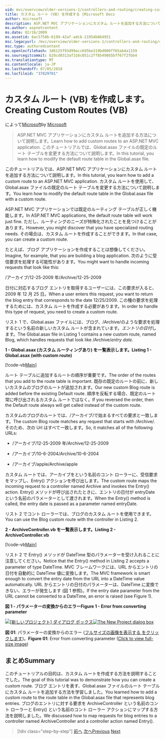 ```yaml
---
uid: mvc/overview/older-versions-1/controllers-and-routing/creating-custom-routes-vb
title: カスタム ルート (VB) を作成する |Microsoft Docs
author: microsoft
description: ASP.NET MVC アプリケーションにカスタム ルートを追加する方法について説明します。 このチュートリアルでは、Global.asax ファイルの既定のルート テーブルを変更する方法について説明します。
ms.author: aspnetcontent
ms.date: 02/16/2009
ms.assetid: 6ac5758b-6199-42af-adcb-21954b864951
msc.legacyurl: /mvc/overview/older-versions-1/controllers-and-routing/creating-custom-routes-vb
msc.type: authoredcontent
ms.openlocfilehash: 3d6125f93d99acc695be319bd000ff65ab4a1159
ms.sourcegitcommit: b28cd0313af316c051c2ff8549865bff67f2fbb4
ms.translationtype: MT
ms.contentlocale: ja-JP
ms.lasthandoff: 07/05/2018
ms.locfileid: "37829701"
---
```

<a name="creating-custom-routes-vb"></a><span data-ttu-id="36026-104">カスタム ルート (VB) を作成します。</span><span class="sxs-lookup"><span data-stu-id="36026-104">Creating Custom Routes (VB)</span></span>
====================
<span data-ttu-id="36026-105">によって[Microsoft](https://github.com/microsoft)</span><span class="sxs-lookup"><span data-stu-id="36026-105">by [Microsoft](https://github.com/microsoft)</span></span>

> <span data-ttu-id="36026-106">ASP.NET MVC アプリケーションにカスタム ルートを追加する方法について説明します。</span><span class="sxs-lookup"><span data-stu-id="36026-106">Learn how to add custom routes to an ASP.NET MVC application.</span></span> <span data-ttu-id="36026-107">このチュートリアルでは、Global.asax ファイルの既定のルート テーブルを変更する方法について説明します。</span><span class="sxs-lookup"><span data-stu-id="36026-107">In this tutorial, you learn how to modify the default route table in the Global.asax file.</span></span>


<span data-ttu-id="36026-108">このチュートリアルでは、ASP.NET MVC アプリケーションにカスタム ルートを追加する方法について説明します。</span><span class="sxs-lookup"><span data-stu-id="36026-108">In this tutorial, you learn how to add a custom route to an ASP.NET MVC application.</span></span> <span data-ttu-id="36026-109">カスタム ルートを使用して、Global.asax ファイルの既定のルート テーブルを変更する方法について説明します。</span><span class="sxs-lookup"><span data-stu-id="36026-109">You learn how to modify the default route table in the Global.asax file with a custom route.</span></span>

<span data-ttu-id="36026-110">ASP.NET MVC アプリケーションでは既定のルーティング テーブルが正しく機能します。</span><span class="sxs-lookup"><span data-stu-id="36026-110">In ASP.NET MVC applications, the default route table will work just fine.</span></span> <span data-ttu-id="36026-111">ただし、ルーティングのニーズが特殊化されたことを見つけることがあります。</span><span class="sxs-lookup"><span data-stu-id="36026-111">However, you might discover that you have specialized routing needs.</span></span> <span data-ttu-id="36026-112">その場合は、カスタム ルートを作成することができます。</span><span class="sxs-lookup"><span data-stu-id="36026-112">In that case, you can create a custom route.</span></span>

<span data-ttu-id="36026-113">たとえば、ブログ アプリケーションを作成することは想像してください。</span><span class="sxs-lookup"><span data-stu-id="36026-113">Imagine, for example, that you are building a blog application.</span></span> <span data-ttu-id="36026-114">次のように受信要求を処理する可能性があります。</span><span class="sxs-lookup"><span data-stu-id="36026-114">You might want to handle incoming requests that look like this:</span></span>

<span data-ttu-id="36026-115">/アーカイブ/12-25-2009 年</span><span class="sxs-lookup"><span data-stu-id="36026-115">/Archive/12-25-2009</span></span>

<span data-ttu-id="36026-116">日付に対応するブログ エントリを取得するユーザーには、この要求が入ると、2009 年 12 月 25 日。</span><span class="sxs-lookup"><span data-stu-id="36026-116">When a user enters this request, you want to return the blog entry that corresponds to the date 12/25/2009.</span></span> <span data-ttu-id="36026-117">この種の要求を処理するためには、カスタム ルートを作成する必要があります。</span><span class="sxs-lookup"><span data-stu-id="36026-117">In order to handle this type of request, you need to create a custom route.</span></span>

<span data-ttu-id="36026-118">リスト 1 で、Global.asax ファイルには、ブログ、/Archive/のような要求を処理するという名前の新しいカスタム ルートが含まれています。*エントリの日付*します。</span><span class="sxs-lookup"><span data-stu-id="36026-118">The Global.asax file in Listing 1 contains a new custom route, named Blog, which handles requests that look like /Archive/*entry date*.</span></span>

<span data-ttu-id="36026-119">**1 - Global.asax (カスタム ルーティングあり) を一覧表示します。**</span><span class="sxs-lookup"><span data-stu-id="36026-119">**Listing 1 - Global.asax (with custom route)**</span></span>

[!code-vb[Main](creating-custom-routes-vb/samples/sample1.vb)]

<span data-ttu-id="36026-120">ルート テーブルに追加するルートの順序が重要です。</span><span class="sxs-lookup"><span data-stu-id="36026-120">The order of the routes that you add to the route table is important.</span></span> <span data-ttu-id="36026-121">既存の既定のルートの前に、新しいカスタムのブログのルートが追加されます。</span><span class="sxs-lookup"><span data-stu-id="36026-121">Our new custom Blog route is added before the existing Default route.</span></span> <span data-ttu-id="36026-122">順序を反転する場合、既定のルート常に呼び出されるカスタム ルートではなく。</span><span class="sxs-lookup"><span data-stu-id="36026-122">If you reversed the order, then the Default route always will get called instead of the custom route.</span></span>

<span data-ttu-id="36026-123">カスタムのブログのルートでは、/アーカイブ/で始まるすべての要求と一致します。</span><span class="sxs-lookup"><span data-stu-id="36026-123">The custom Blog route matches any request that starts with /Archive/.</span></span> <span data-ttu-id="36026-124">そのため、次の Url はすべて一致します。</span><span class="sxs-lookup"><span data-stu-id="36026-124">So, it matches all of the following URLs:</span></span>

- <span data-ttu-id="36026-125">/アーカイブ/12-25-2009 年</span><span class="sxs-lookup"><span data-stu-id="36026-125">/Archive/12-25-2009</span></span>

- <span data-ttu-id="36026-126">/アーカイブ/10-6-2004</span><span class="sxs-lookup"><span data-stu-id="36026-126">/Archive/10-6-2004</span></span>

- <span data-ttu-id="36026-127">/アーカイブ/apple</span><span class="sxs-lookup"><span data-stu-id="36026-127">/Archive/apple</span></span>

<span data-ttu-id="36026-128">カスタム ルートでは、アーカイブをという名前のコント ローラーに、受信要求をマップし、Entry() アクションを呼び出します。</span><span class="sxs-lookup"><span data-stu-id="36026-128">The custom route maps the incoming request to a controller named Archive and invokes the Entry() action.</span></span> <span data-ttu-id="36026-129">Entry() メソッドが呼び出されたときに、エントリの日付が entryDate という名前のパラメーターとして渡されます。</span><span class="sxs-lookup"><span data-stu-id="36026-129">When the Entry() method is called, the entry date is passed as a parameter named entryDate.</span></span>

<span data-ttu-id="36026-130">リスト 2 でコント ローラーでは、ブログのカスタム ルートを使用できます。</span><span class="sxs-lookup"><span data-stu-id="36026-130">You can use the Blog custom route with the controller in Listing 2.</span></span>

<span data-ttu-id="36026-131">**2 - ArchiveController.vb を一覧表示します。**</span><span class="sxs-lookup"><span data-stu-id="36026-131">**Listing 2 - ArchiveController.vb**</span></span>

[!code-vb[Main](creating-custom-routes-vb/samples/sample2.vb)]

<span data-ttu-id="36026-132">リスト 2 で Entry() メソッドが DateTime 型のパラメーターを受け入れることに注意してください。</span><span class="sxs-lookup"><span data-stu-id="36026-132">Notice that the Entry() method in Listing 2 accepts a parameter of type DateTime.</span></span> <span data-ttu-id="36026-133">MVC フレームワークには、URL からエントリの日付を自動的に DateTime 値に変換します。</span><span class="sxs-lookup"><span data-stu-id="36026-133">The MVC framework is smart enough to convert the entry date from the URL into a DateTime value automatically.</span></span> <span data-ttu-id="36026-134">URL からエントリの日付のパラメーターは、DateTime に変換できない、エラーが発生します (図 1 参照)。</span><span class="sxs-lookup"><span data-stu-id="36026-134">If the entry date parameter from the URL cannot be converted to a DateTime, an error is raised (see Figure 1).</span></span>

<span data-ttu-id="36026-135">**図 1 - パラメーターの変換からのエラー**</span><span class="sxs-lookup"><span data-stu-id="36026-135">**Figure 1 - Error from converting parameter**</span></span>


<span data-ttu-id="36026-136">[![[新しいプロジェクト] ダイアログ ボックス](creating-custom-routes-vb/_static/image1.jpg)](creating-custom-routes-vb/_static/image1.png)</span><span class="sxs-lookup"><span data-stu-id="36026-136">[![The New Project dialog box](creating-custom-routes-vb/_static/image1.jpg)](creating-custom-routes-vb/_static/image1.png)</span></span>

<span data-ttu-id="36026-137">**図 01**: パラメーターの変換からのエラー ([フルサイズの画像を表示する をクリックします](creating-custom-routes-vb/_static/image2.png))。</span><span class="sxs-lookup"><span data-stu-id="36026-137">**Figure 01**: Error from converting parameter ([Click to view full-size image](creating-custom-routes-vb/_static/image2.png))</span></span>


## <a name="summary"></a><span data-ttu-id="36026-138">まとめ</span><span class="sxs-lookup"><span data-stu-id="36026-138">Summary</span></span>

<span data-ttu-id="36026-139">このチュートリアルの目的は、カスタム ルートを作成する方法を説明することでした。</span><span class="sxs-lookup"><span data-stu-id="36026-139">The goal of this tutorial was to demonstrate how you can create a custom route.</span></span> <span data-ttu-id="36026-140">ブログ エントリを表す、Global.asax ファイルのルート テーブルにカスタム ルートを追加する方法を学習しました。</span><span class="sxs-lookup"><span data-stu-id="36026-140">You learned how to add a custom route to the route table in the Global.asax file that represents blog entries.</span></span> <span data-ttu-id="36026-141">ブログのエントリに対する要求を ArchiveController という名前のコント ローラーと Entry() という名前のコント ローラー アクションにマップする方法を説明しました。</span><span class="sxs-lookup"><span data-stu-id="36026-141">We discussed how to map requests for blog entries to a controller named ArchiveController and a controller action named Entry().</span></span>

> [!div class="step-by-step"]
> <span data-ttu-id="36026-142">[前へ](asp-net-mvc-controller-overview-vb.md)
> [次へ](creating-a-route-constraint-vb.md)</span><span class="sxs-lookup"><span data-stu-id="36026-142">[Previous](asp-net-mvc-controller-overview-vb.md)
[Next](creating-a-route-constraint-vb.md)</span></span>
